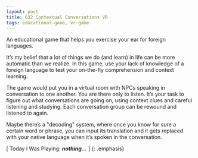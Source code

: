 ```yaml
---
layout: post
title: 632 Contextual Conversations VR
tags: educational-game, vr-game
---
```

An educational game that helps you exercise your ear for foreign languages.

It’s my belief that a lot of things we do (and learn) in life can be more automatic than we realize.  In this game, use your lack of knowledge of a foreign language to test your on-the-fly comprehension and context learning.

The game would put you in a virtual room with NPCs speaking in conversation to one another.  You are there only to listen.  It’s your task to figure out what conversations are going on, using context clues and careful listening and studying.  Each conversation group can be rewound and listened to again.

Maybe there’s a "decoding" system, where once you know for sure a certain word or phrase, you can input its translation and it gets replaced with your native language when it’s spoken in the conversation.

[ Today I Was Playing: ***nothing...*** ]
{: .emphasis}